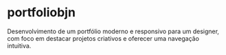 # portfoliobjn
Desenvolvimento de um portfólio moderno e responsivo para um designer, com foco em destacar projetos criativos e oferecer uma navegação intuitiva.
